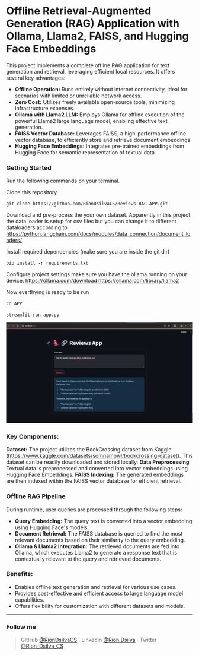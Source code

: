 # Offline Retrieval-Augmented Generation (RAG) Application with Ollama, Llama2, FAISS, and Hugging Face Embeddings

This project implements a complete offline RAG application for text generation and retrieval, leveraging efficient local resources. It offers several key advantages:

- **Offline Operation:** Runs entirely without internet connectivity, ideal for scenarios with limited or unreliable network access.
- **Zero Cost:** Utilizes freely available open-source tools, minimizing infrastructure expenses.
- **Ollama with Llama2 LLM:** Employs Ollama for offline execution of the powerful Llama2 large language model, enabling effective text generation.
- **FAISS Vector Database:** Leverages FAISS, a high-performance offline vector database, to efficiently store and retrieve document embeddings.
- **Hugging Face Embeddings:** Integrates pre-trained embeddings from Hugging Face for semantic representation of textual data.


### Getting Started

Run the following commands on your terminal.

Clone this repository.
```
git clone https://github.com/RionDsilvaCS/Reviews-RAG-APP.git
```

Download and pre-process the your own dataset. Apparently in this project the data loader is setup for csv files but you can change it to different dataloaders according to https://python.langchain.com/docs/modules/data_connection/document_loaders/

Install required dependencies (make sure you are inside the git dir)
```
pip install -r requirements.txt
```

Configure project settings make sure you have the ollama running on your device.
https://ollama.com/download
https://ollama.com/library/llama2

Now everthying is ready to be run
```
cd APP
```

```
streamlit run app.py
```

![response img](./img/response.png)

### Key Components:

**Dataset:** The project utilizes the BookCrossing dataset from Kaggle (https://www.kaggle.com/datasets/somnambwl/bookcrossing-dataset). This dataset can be readily downloaded and stored locally.
**Data Preprocessing** Textual data is preprocessed and converted into vector embeddings using Hugging Face Embeddings.
**FAISS Indexing:** The generated embeddings are then indexed within the FAISS vector database for efficient retrieval.


### Offline RAG Pipeline

During runtime, user queries are processed through the following steps:
- **Query Embedding:** The query text is converted into a vector embedding using Hugging Face's models.
- **Document Retrieval:** The FAISS database is queried to find the most relevant documents based on their similarity to the query embedding.
- **Ollama & Llama2 Integration:** The retrieved documents are fed into Ollama, which executes Llama2 to generate a response text that is contextually relevant to the query and retrieved documents.


### Benefits:

- Enables offline text generation and retrieval for various use cases.
- Provides cost-effective and efficient access to large language model capabilities.
- Offers flexibility for customization with different datasets and models.

----
### Follow me

>GitHub [@RionDsilvaCS](https://github.com/RionDsilvaCS)  ·  Linkedin [@Rion Dsilva](https://www.linkedin.com/in/rion-dsilva-043464229/)   ·  Twitter [@Rion_Dsilva_CS](https://twitter.com/rion_dsilva_cs)
